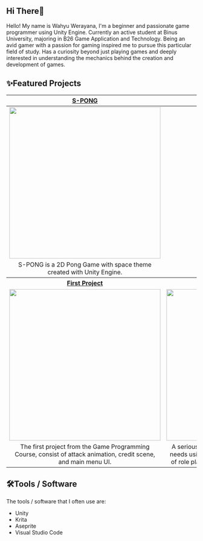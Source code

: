 ## Hi There👋
Hello! My name is Wahyu Werayana, I'm a beginner and passionate game programmer using Unity Engine. Currently an active student at Binus University, majoring in B26 Game Application and Technology. Being an avid gamer with a passion for gaming inspired me to pursue this particular field of study. Has a curiosity beyond just playing games and deeply interested in understanding the mechanics behind the creation and development of games.

## ✨Featured Projects
<table>
    <thead>
    <tr>
      <th width="100px"> <a href="https://github.com/wahyuwerayana/S-PONG"> S-PONG </th>
      <th width="100px"> <a href="https://github.com/wahyuwerayana/Side-Scroller"> Sky Adventure </th>
    </tr>
    </thead>  
  <tbody>
  <tr width="100px" align="center">
  <td>
    
  <img src="https://github.com/wahyuwerayana/S-PONG/assets/115724777/2d7d8995-1cf6-4ea0-944f-9b02478d0b53" width="400px">
  
  </td>
  <td>
  Sky Adventure img
  </td>
  </tr>
  
  <tr width="100px" align="center">
    <td>
      S-PONG is a 2D Pong Game with space theme created with Unity Engine.
    </td>
    <td>
      Sky Adventure desc
    </td>
  </tr>
  <tr>
    <th width="100px"> <a href="https://github.com/wahyuwerayana/FirstProject_GameProgramming">First Project</th>
    <th width="100px"> <a href="https://github.com/wahyuwerayana/Forbidden-Dream-Project">Forbidden Dreams</th>
  </tr>
      
  <tr width="100px" align="center">
    <td>
      <img src="https://github.com/wahyuwerayana/FirstProject_GameProgramming/assets/115724777/526169b9-be55-42a3-bff4-27071573373f" width="400px">
    </td>
    <td>
      <img src="https://github.com/wahyuwerayana/Forbidden-Dream-Project/assets/115724777/27d1cf97-fc30-4845-9e96-6217327e648b" width="400px">
    </td>
  </tr>
    
  <tr width="100px" align="center">
      <td>The first project from the Game Programming Course, consist of attack animation, credit scene, and main menu UI.</td>
      <td>A serious game created with the theme of special needs using SIBI sign language with a combination of role playing, puzzles and a little horror element.</td>
  </tr>
  </tbody>
</table>

## 🛠️Tools / Software
The tools / software that I often use are:
- Unity
- Krita
- Aseprite
- Visual Studio Code
